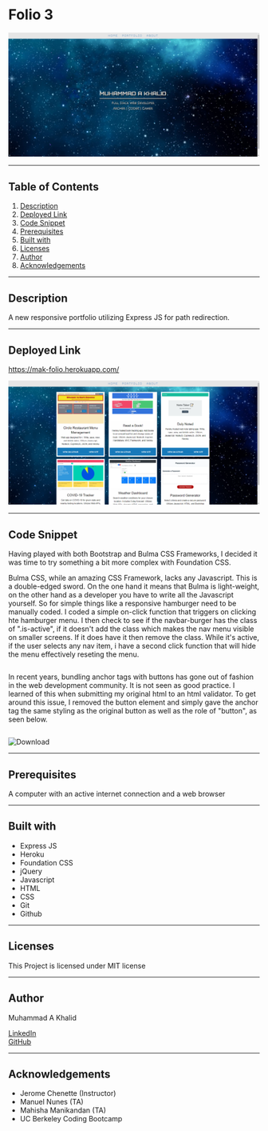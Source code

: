 # Folio 3

![Site](readme/main.jpg)

-----------------------
## Table of Contents
1. [Description](#description)
2. [Deployed Link](#deployed-link)
3. [Code Snippet](#code-snippet)
4. [Prerequisites](#prerequisites)
5. [Built with](#built-with)
6. [Licenses](#licenses)
7. [Author](#author)
8. [Acknowledgements](#acknowledgements)

-----------------------
## Description
A new responsive portfolio utilizing Express JS for path redirection.

-----------------------
## Deployed Link
https://mak-folio.herokuapp.com/

![Portfolio](readme/portfolio.png)

-----------------------
## Code Snippet

Having played with both Bootstrap and Bulma CSS Frameworks, I decided it was time to try something a bit more complex with Foundation CSS.

Bulma CSS, while an amazing CSS Framework, lacks any Javascript. This is a double-edged sword. On the one hand it means that Bulma is light-weight, on the other hand as a developer you have to write all the Javascript yourself. So for simple things like a responsive hamburger need to be manually coded. I coded a simple on-click function that triggers on clicking hte hamburger menu. I then check to see if the navbar-burger has the class of ".is-active", if it doesn't add the class which makes the nav menu visible on smaller screens. If it does have it then remove the class. While it's active, if the user selects any nav item, i have a second click function that will hide the menu effectively reseting the menu. 

```javascript

```

In recent years, bundling anchor tags with buttons has gone out of fashion in the web development community. It is not seen as good practice. I learned of this when submitting my original html to an html validator. To get around this issue, I removed the button element and simply gave the anchor tag the same styling as the original button as well as the role of "button", as seen below. 

```html

```
![Download](assets/readme/download.png)

-----------------------
## Prerequisites
A computer with an active internet connection and a web browser

-----------------------
## Built with
- Express JS
- Heroku
- Foundation CSS
- jQuery
- Javascript
- HTML
- CSS
- Git
- Github

-----------------------
## Licenses
This Project is licensed under MIT license

-----------------------
## Author
Muhammad A Khalid

[LinkedIn](https://www.linkedin.com/in/abdullahkhalid/)
<br>
[GitHub](https://github.com/akhalid88)

-----------------------
## Acknowledgements
- Jerome Chenette (Instructor)
- Manuel Nunes (TA)
- Mahisha Manikandan (TA)
- UC Berkeley Coding Bootcamp